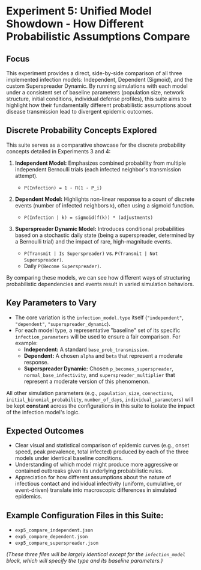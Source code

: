 # Experiment 5: Unified Model Showdown - How Different Probabilistic Assumptions Compare

## Focus

This experiment provides a direct, side-by-side comparison of all three implemented infection models: Independent, Dependent (Sigmoid), and the custom Superspreader Dynamic. By running simulations with each model under a consistent set of baseline parameters (population size, network structure, initial conditions, individual defense profiles), this suite aims to highlight how their fundamentally different probabilistic assumptions about disease transmission lead to divergent epidemic outcomes.

## Discrete Probability Concepts Explored

This suite serves as a comparative showcase for the discrete probability concepts detailed in Experiments 3 and 4:

1.  **Independent Model:** Emphasizes combined probability from multiple independent Bernoulli trials (each infected neighbor's transmission attempt).
    *   `P(Infection) = 1 - Π(1 - P_i)`

2.  **Dependent Model:** Highlights non-linear response to a count of discrete events (number of infected neighbors `k`), often using a sigmoid function.
    *   `P(Infection | k) = sigmoid(f(k)) * (adjustments)`

3.  **Superspreader Dynamic Model:** Introduces conditional probabilities based on a stochastic daily state (being a superspreader, determined by a Bernoulli trial) and the impact of rare, high-magnitude events.
    *   `P(Transmit | Is Superspreader)` vs. `P(Transmit | Not Superspreader)`.
    *   Daily `P(Become Superspreader)`.

By comparing these models, we can see how different ways of structuring probabilistic dependencies and events result in varied simulation behaviors.

## Key Parameters to Vary

*   The core variation is the `infection_model.type` itself (`"independent"`, `"dependent"`, `"superspreader_dynamic`).
*   For each model type, a representative "baseline" set of its specific `infection_parameters` will be used to ensure a fair comparison. For example:
    *   **Independent:** A standard `base_prob_transmission`.
    *   **Dependent:** A chosen `alpha` and `beta` that represent a moderate response.
    *   **Superspreader Dynamic:** Chosen `p_becomes_superspreader`, `normal_base_infectivity`, and `superspreader_multiplier` that represent a moderate version of this phenomenon.

All other simulation parameters (e.g., `population_size`, `connections`, `initial_binomial_probability`, `number_of_days`, `individual_parameters`) will be kept **constant** across the configurations in this suite to isolate the impact of the infection model's logic.

## Expected Outcomes

*   Clear visual and statistical comparison of epidemic curves (e.g., onset speed, peak prevalence, total infected) produced by each of the three models under identical baseline conditions.
*   Understanding of which model might produce more aggressive or contained outbreaks given its underlying probabilistic rules.
*   Appreciation for how different assumptions about the nature of infectious contact and individual infectivity (uniform, cumulative, or event-driven) translate into macroscopic differences in simulated epidemics.

## Example Configuration Files in this Suite:

*   `exp5_compare_independent.json`
*   `exp5_compare_dependent.json`
*   `exp5_compare_superspreader.json`

*(These three files will be largely identical except for the `infection_model` block, which will specify the type and its baseline parameters.)*
